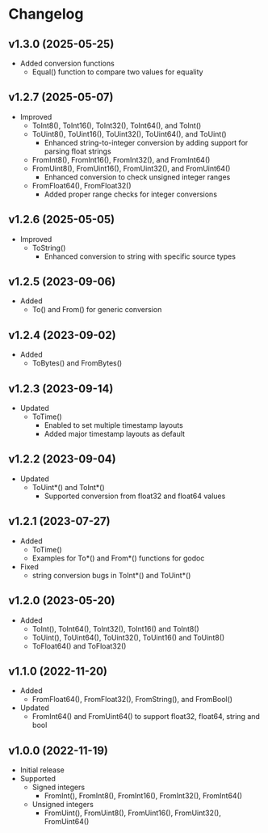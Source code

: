 # Changelog

## v1.3.0 (2025-05-25)
- Added conversion functions
  - Equal() function to compare two values for equality

## v1.2.7 (2025-05-07)
- Improved
  - ToInt8(), ToInt16(), ToInt32(), ToInt64(), and ToInt()
  - ToUint8(), ToUint16(), ToUint32(), ToUint64(), and ToUint()
    - Enhanced string-to-integer conversion by adding support for parsing float strings
  - FromInt8(), FromInt16(), FromInt32(), and FromInt64()
  - FromUint8(), FromUint16(), FromUint32(), and FromUint64()
    - Enhanced conversion to check unsigned integer ranges
  - FromFloat64(), FromFloat32()
    - Added proper range checks for integer conversions

## v1.2.6 (2025-05-05)
- Improved
  - ToString()
    - Enhanced conversion to string with specific source types

## v1.2.5 (2023-09-06)
- Added
  - To() and From() for generic conversion

## v1.2.4 (2023-09-02)
- Added
  - ToBytes() and FromBytes()

## v1.2.3 (2023-09-14)
- Updated 
  - ToTime()
    - Enabled to set multiple timestamp layouts
    - Added major timestamp layouts as default

## v1.2.2 (2023-09-04)
- Updated
  - ToUint*() and ToInt*()
    - Supported conversion from float32 and float64 values
 
## v1.2.1 (2023-07-27)
- Added
  - ToTime()
  - Examples for To*() and From*() functions for godoc
- Fixed
  -  string conversion bugs in ToInt*() and ToUint*()

## v1.2.0 (2023-05-20)
- Added 
  - ToInt(), ToInt64(), ToInt32(), ToInt16() and ToInt8()
  - ToUint(), ToUint64(), ToUint32(), ToUint16() and ToUint8()
  - ToFloat64() and ToFloat32()

## v1.1.0 (2022-11-20)
- Added
  - FromFloat64(), FromFloat32(), FromString(), and FromBool()
- Updated
  - FromInt64() and FromUint64() to support float32, float64, string and bool

## v1.0.0 (2022-11-19)
- Initial release  
- Supported
  - Signed integers
    - FromInt(), FromInt8(), FromInt16(), FromInt32(), FromInt64() 
  - Unsigned integers
    - FromUint(), FromUint8(), FromUint16(), FromUint32(), FromUint64() 
